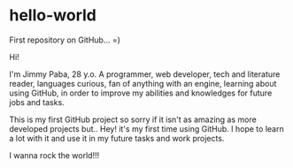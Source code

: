 # hello-world

First repository on GitHub... =)

Hi!

I'm Jimmy Paba, 28 y.o. A programmer, web developer, tech and literature reader, languages curious, fan of anything with an engine,  learning about using GitHub, in order to improve my abilities and knowledges for future jobs and tasks.

This is my first GitHub project so sorry if it isn't as amazing as more developed projects but.. Hey! it's my first time using GitHub. I hope to learn a lot with it and use it in my future tasks and work projects.

I wanna rock the world!!!
